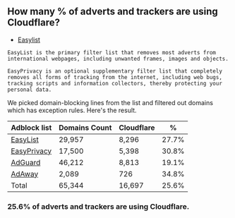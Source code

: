 ## How many % of adverts and trackers are using Cloudflare?


- [Easylist](https://web.archive.org/web/20210516110248/https://easylist.to/)
```
EasyList is the primary filter list that removes most adverts from international webpages, including unwanted frames, images and objects.

EasyPrivacy is an optional supplementary filter list that completely removes all forms of tracking from the internet, including web bugs, tracking scripts and information collectors, thereby protecting your personal data.
```


We picked domain-blocking lines from the list and filtered out domains which has exception rules.
Here's the result.


| Adblock list | Domains Count | Cloudflare | % |
| --- | --- | --- | --- |
| [EasyList](https://easylist.to/easylist/easylist.txt) | 29,957 | 8,296 | 27.7% |
| [EasyPrivacy](https://easylist.to/easylist/easyprivacy.txt) | 17,500 | 5,398 | 30.8% |
| [AdGuard](https://adguardteam.github.io/AdGuardSDNSFilter/Filters/filter.txt) | 46,212 | 8,813 | 19.1% |
| [AdAway](https://raw.githubusercontent.com/AdAway/adaway.github.io/master/hosts.txt) | 2,089 | 726 | 34.8% |
| Total | 65,344 | 16,697 | 25.6% |


### 25.6% of adverts and trackers are using Cloudflare.